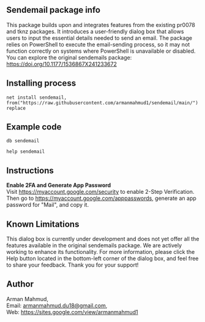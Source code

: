 ## Sendemail package info
This package builds upon and integrates features from the existing pr0078 and tknz packages. It introduces a user-friendly dialog box that allows users to input the essential details needed to send an email. The package relies on PowerShell to execute the email-sending process, so it may not function correctly on systems where PowerShell is unavailable or disabled. You can explore the original sendemails package: https://doi.org/10.1177/1536867X241233672

## Installing process
```
net install sendemail, from("https://raw.githubusercontent.com/armanmahmud1/sendemail/main/") replace
```
## Example code
```
db sendemail 
```
```
help sendemail
```
## Instructions 
<b> Enable 2FA and Generate App Password </b> <br>
Visit https://myaccount.google.com/security to enable 2-Step Verification. 
Then go to https://myaccount.google.com/apppasswords, generate an app password for "Mail",
and copy it. 

## Known Limitations
This dialog box is currently under development and does not yet offer all the features available in the original sendemails package. We are actively working to enhance its functionality. For more information, please click the Help button located in the bottom-left corner of the dialog box, and feel free to share your feedback. Thank you for your support!

## Author
Arman Mahmud, <br>
Email: armanmahmud.du18@gmail.com, <br>
Web: https://sites.google.com/view/armanmahmud1
